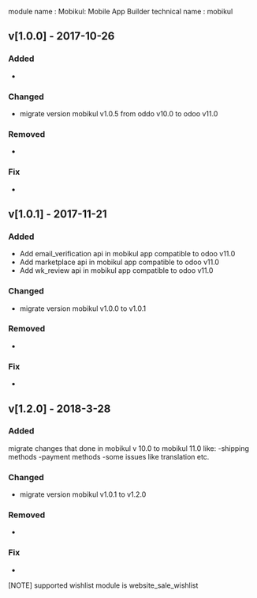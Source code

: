 module name : Mobikul: Mobile App Builder
technical name : mobikul

## v[1.0.0] - 2017-10-26
### Added
-
### Changed
- migrate version mobikul v1.0.5 from oddo v10.0 to odoo v11.0
### Removed
-
### Fix
-



## v[1.0.1] - 2017-11-21
### Added
- Add email_verification api in mobikul app  compatible to odoo v11.0
- Add marketplace api in mobikul app  compatible to odoo v11.0
- Add wk_review api in mobikul app  compatible to odoo v11.0

### Changed
- migrate version mobikul v1.0.0 to v1.0.1
### Removed
-
### Fix
-

## v[1.2.0] - 2018-3-28
### Added
migrate changes that done in mobikul v 10.0  to mobikul 11.0 like:
-shipping methods
-payment methods
-some issues like translation etc.
### Changed
- migrate version mobikul v1.0.1 to v1.2.0
### Removed
-
### Fix
-
[NOTE] supported wishlist module is website_sale_wishlist
